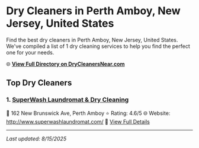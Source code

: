 # Dry Cleaners in Perth Amboy, New Jersey, United States

Find the best dry cleaners in Perth Amboy, New Jersey, United States. We've compiled a list of 1 dry cleaning services to help you find the perfect one for your needs.

🌐 **[View Full Directory on DryCleanersNear.com](https://drycleanersnear.com/city/US/New%20Jersey/Perth%20Amboy)**

## Top Dry Cleaners

### 1. [SuperWash Laundromat & Dry Cleaning](https://drycleanersnear.com/dryCleaner/6897fd39f0fbf4db3ddec3d2/superwash-laundromat-dry-cleaning)
📍 162 New Brunswick Ave, Perth Amboy
⭐ Rating: 4.6/5
🌐 Website: http://www.superwashlaundromat.com/
🔗 [View Full Details](https://drycleanersnear.com/dryCleaner/6897fd39f0fbf4db3ddec3d2/superwash-laundromat-dry-cleaning)


---

*Last updated: 8/15/2025*
